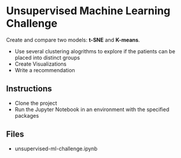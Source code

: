 # Unsupervised Machine Learning Challenge
Create and compare two models: **t-SNE** and **K-means**.

* Use several clustering alogrithms to explore if the patients can be placed into distinct groups
* Create Visualizations
* Write a recommendation

## Instructions
* Clone the project
* Run the Jupyter Notebook in an environment with the specified packages

## Files
* unsupervised-ml-challenge.ipynb
